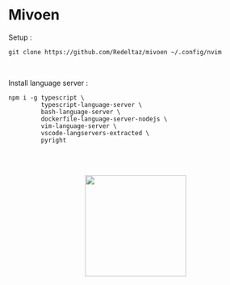 
# Mivoen

Setup :
```
git clone https://github.com/Redeltaz/mivoen ~/.config/nvim
```
<br>

Install language server :
<br>
```
npm i -g typescript \
         typescript-language-server \
         bash-language-server \
         dockerfile-language-server-nodejs \
         vim-language-server \
         vscode-langservers-extracted \
         pyright
```
<br>
<br>

<p align="center">
    <img src="https://static.wikia.nocookie.net/clubpenguin/images/2/22/Breakdance.gif/revision/latest/scale-to-width-down/538?cb=20150310222510" width="200" style=/>
</p>

